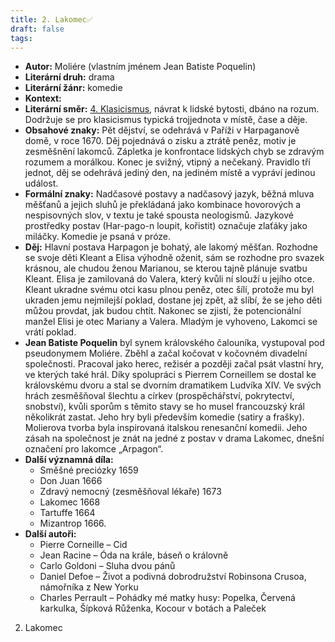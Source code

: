 ```yaml
---
title: 2. Lakomec✅
draft: false
tags:
---
```

 * **Autor:** Moliére (vlastním jménem Jean Batiste Poquelin)
* **Literární druh:** drama
* **Literární žánr:** komedie
* **Kontext:** 
* **Literární směr:** [4. Klasicismus](4.%20Klasicismus.md), návrat k lidské bytosti, dbáno na rozum. Dodržuje se pro klasicismus typická trojjednota v místě, čase a děje.
* **Obsahové znaky:** Pět dějství, se odehrává v Paříži v Harpaganově domě, v roce 1670. Děj pojednává o zisku a ztrátě peněz, motiv je zesměšnění lakomců. Zápletka je konfrontace lidských chyb se zdravým rozumem a morálkou. Konec je svižný, vtipný a nečekaný. Pravidlo tří jednot, děj se odehrává jediný den, na jediném místě a vypráví jedinou událost.
* **Formální znaky:** Nadčasové postavy a nadčasový jazyk, běžná mluva měšťanů a jejich sluhů je překládaná jako kombinace hovorových a nespisovných slov, v textu je také spousta neologismů. Jazykové prostředky postav (Har-pago-n loupit, kořistit) označuje zlaťáky jako miláčky. Komedie je psaná v próze.
* **Děj:** Hlavní postava Harpagon je bohatý, ale lakomý měšťan. Rozhodne se svoje děti Kleant a Elisa výhodně oženit, sám se rozhodne pro svazek krásnou, ale chudou ženou Marianou, se kterou tajně plánuje svatbu Kleant. Elisa je zamilovaná do Valera, který kvůli ní slouží u jejího otce. Kleant ukradne svému otci kasu plnou peněz, otec šílí, protože mu byl ukraden jemu nejmilejší poklad, dostane jej zpět, až slíbí, že se jeho děti můžou provdat, jak budou chtít. Nakonec se zjistí, že potencionální manžel Elisi je otec Mariany a Valera. Mladým je vyhoveno, Lakomci se vrátí poklad.
* **Jean Batiste Poquelin** byl synem královského čalouníka, vystupoval pod pseudonymem Moliére. Zběhl a začal kočovat v kočovném divadelní společnosti. Pracoval jako herec, režisér a později začal psát vlastní hry, ve kterých také hrál. Díky spolupráci s Pierrem Corneillem se dostal ke královskému dvoru a stal se dvorním dramatikem Ludvíka XIV. Ve svých hrách zesměšňoval šlechtu a církev (prospěchářství, pokrytectví, snobství), kvůli sporům s těmito stavy se ho musel francouzský král několikrát zastat. Jeho hry byli především komedie (satiry a frašky). Molierova tvorba byla inspirovaná italskou renesanční komedii. Jeho zásah na společnost je znát na jedné z postav v drama Lakomec, dnešní označení pro lakomce „Arpagon“.
* **Další významná díla:** 
	* Směšné preciózky 1659
	* Don Juan 1666
	* Zdravý nemocný (zesměšňoval lékaře) 1673
	* Lakomec 1668
	* Tartuffe 1664
	* Mizantrop 1666.
* **Další autoři:** 
	* Pierre Corneille – Cid
	* Jean Racine – Óda na krále, báseň o královně
	* Carlo Goldoni – Sluha dvou pánů
	* Daniel Defoe – Život a podivná dobrodružství Robinsona Crusoa, námořníka z New Yorku
	* Charles Perrault – Pohádky mé matky husy: Popelka, Červená karkulka, Šípková Růženka, Kocour v botách a Paleček

2. Lakomec
